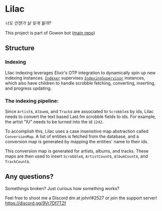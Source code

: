 # Lilac

_너도 언젠가 날 잊게 될까?_

This project is part of Gowon bot ([main repo](https://github.com/gowon-bot/gowon))

## Structure

### Indexing

Lilac indexing leverages Elixir's OTP integration to dynamically spin up new indexing instances. [`Indexer`](lib/lilac/servers/indexing/supervisors/indexer.ex) supervises [`IndexingSupervisor`](lib/lilac/servers/indexing/supervisors/indexing_supervisor.ex) instances, which also have children to handle scrobble fetching, converting, inserting, and progress updating.

### The indexing pipeline:

Since `Artist`s, `Album`s, and `Track`s are associated to `Scrobble`s by ids, Lilac needs to convert the text based Last.fm scrobble fields to ids. For example, the artist "IU" needs to be turned into the id `1242`.

To accomplish this, Lilac uses a case insensitive map abstraction called `ConversionMap`. A list of entities is fetched from the database, and a conversion map is generated by mapping the entities' name to their ids.

This conversion map is generated for artists, albums, and tracks. These maps are then used to insert `Scrobble`s, `ArtistCount`s, `AlbumCount`s, and `TrackCount`s.

## Any questions?

Somethings broken? Just curious how something works?

Feel free to shoot me a Discord dm at john!#2527 or join the support server! https://discord.gg/9Vr7Df7TZf
